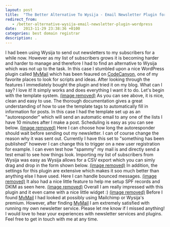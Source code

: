 ```yaml
---
layout: post
title:  "The Better Alternative To Wysija - Email Newsletter Plugin for WordPress"
redirect_from:
   - /better-alternative-wysija-email-newsletter-plugin-wordpress
date:   2013-11-29 23:38:36 +0100
categories: best domain registrar
description: .
---
```


I had been using Wysija to send out newsletters to my subscribers for a while now. However as my list of subscribers grows it is becoming harder and harder to manage and therefore I had to find an alternative to Wysija which was not up to the task. In this case I stumbled upon a nice WordPress plugin called [MyMail](http://codecanyon.net/item/mymail-email-newsletter-plugin-for-wordpress/3078294?ref=Bigideaguy "MyMail") which has been feaured on [CodeCanyon](http://codecanyon.net/?ref=Bigideaguy "CodeCanyon"), one of my favorite places to look for scripts and ideas. After looking through the features I immediately bought the plugin and tried it on my blog. What can I say? I love it! It simply works and does everything I want it to do. Let's begin with the template system. [(image removed)](http://markustenghamn.com/wp-content/uploads/2013/11/mymail1.jpg) As you can see above, it is nice, clean and easy to use. The thorough documentation gives a great understanding of how to use the template tags to automatically fill in information for posts. In this case I had the template set up as an "autoresponder" which will send an automatic email to any one of the lists I have 10 minutes after I make a post. Scheduling is easy as you can see below. [(image removed)](http://markustenghamn.com/wp-content/uploads/2013/11/mymail2.png) Here I can choose how long the autoresponder should wait before sending out my newsletter. I can of course change the reason why it was sent out. Currently I have this set to "something has been published" however I can change this to trigger on a new user registration for example. I can even test how "spammy" my mail is and directly send a test email to see how things look. Importing my list of subscribers from Wysija was easy as Wysija allows for a CSV export which you can simly drag and drop in the form shown below. [(image removed)](http://markustenghamn.com/wp-content/uploads/2013/11/mymail3.jpg) In addition, the settings for this plugin are extensive which makes it soo much better than anything else I have used. Here I can handle bounced messages. [(image removed)](http://markustenghamn.com/wp-content/uploads/2013/11/mymail4.jpg) It also had a nice little feature to help me setup SPF records and DKIM as seen here. [(image removed)](http://markustenghamn.com/wp-content/uploads/2013/11/mymail6.jpg) Overall I am really impressed with this plugin and it even came with a nice little widget :) [(image removed)](http://markustenghamn.com/wp-content/uploads/2013/11/mymail5.jpg) Before I found [MyMail](http://codecanyon.net/item/mymail-email-newsletter-plugin-for-wordpress/3078294?ref=Bigideaguy "MyMail") I had looked at possibly using Mailchimp or Wysija's premium. However, after finding [MyMail](http://codecanyon.net/item/mymail-email-newsletter-plugin-for-wordpress/3078294?ref=Bigideaguy "MyMail") I am extremely satisfied with running my own newsletter service. Please let me know if I missed anything! I would love to hear your experiences with newsletter services and plugins. Feel free to get in touch with me at any time.